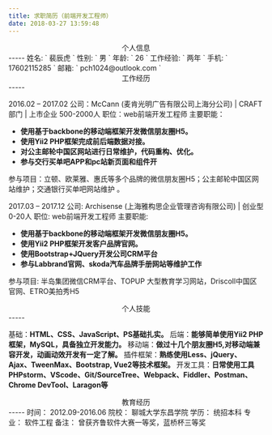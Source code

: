 ```yaml
---
title: 求职简历（前端开发工程师）
date: 2018-03-27 13:59:48
---
```

<!-- > [PDF下载](/doc/求职简历-前端开工程师-裴辰虎.pdf) | [单页版](/doc/resume.html) -->
<center>个人信息</center>
-----
姓名: ` 裴辰虎 `
性别: ` 男 `
年龄: ` 26 `    
工作经验: ` 两年 `
手机: ` 17602115285 ` 
邮箱: ` pch1024@outlook.com `

<center>工作经历</center>
-----

2016.02 – 2017.02
公司：McCann (麦肯光明广告有限公司上海分公司) | CRAFT部门 | 上市企业 500-2000人
职位：web前端开发工程师
主要职能：

- **使用基于backbone的移动端框架开发微信朋友圈H5。**
- **使用Yii2 PHP框架完成前后端数据对接。**
- **对公主邮轮中国区网站进行日常维护，代码重构、优化。**
- **参与交行买单吧APP和pc站新页面和组件开**

参与项目：立顿、欧莱雅、惠氏等多个品牌的微信朋友圈H5；公主邮轮中国区网站维护；交通银行买单吧网站维护 。

2017.03 – 2017.12 
公司: Archisense (上海雅构思企业管理咨询有限公司) | 创业型  0-20人
职位: web前端开发工程师 
主要职能: 
- **使用基于backbone的移动端框架开发微信朋友圈H5。**
- **使用Yii2 PHP框架开发客户品牌官网。**
- **使用Bootstrap+JQuery开发公司CRM平台**
- **参与Labbrand官网、skoda汽车品牌手册网站等维护工作**

参与项目: 半岛集团微信CRM平台、TOPUP 大型教育学习网站，Driscoll中国区官网、ETRO美拍秀H5 

<center>个人技能</center>
-----

基础：**HTML、CSS、JavaScript、PS基础扎实。**
后端：**能够简单使用Yii2 PHP框架，MySQL，具备独立开发能力。**
移动端：**做过十几个朋友圈H5,对移动端兼容开发，动画动效开发有一定了解。**
插件框架：**熟练使用Less、jQuery、Ajax、TweenMax、Bootstrap, Vue2等技术框架。**
开发工具：**日常使用工具PHPstorm、VScode、Git/SourceTree、Webpack、Fiddler、Postman、Chrome DevTool、Laragon等**


<center>教育经历</center>
-----
时间： 2012.09-2016.06 	
院校： 聊城大学东昌学院	
学历： 统招本科
专业： 软件工程
备注： 曾获齐鲁软件大赛一等奖，蓝桥杯三等奖
